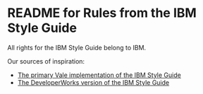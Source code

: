 # README for Rules from the IBM Style Guide

All rights for the IBM Style Guide belong to IBM.

Our sources of inspiration:

* [The primary Vale implementation of the IBM Style Guide](https://github.com/errata-ai/IBM)
* [The DeveloperWorks version of the IBM Style Guide](https://www.ibm.com/developerworks/library/styleguidelines/index.html)
